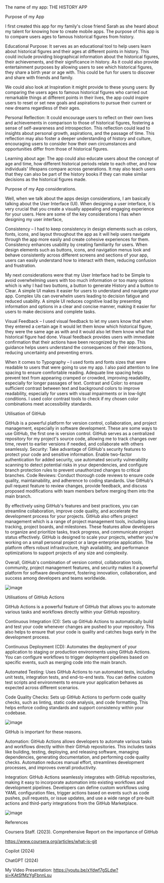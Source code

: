 The name of my app: THE HISTORY APP

Purpose of my App 

 I first created this app for my family's close friend Sarah as she heard about my talent for knowing how to create mobile apps. The purpose of this app is to compare users ages to famous historical figures from history.  

Educational Purpose: It serves as an educational tool to help users learn about historical figures and their ages at different points in history. This could include providing biographical information about the historical figures, their achievements, and their significance in history. As it could also provide entertainment purposes by allowing users to see which historical figures, they share a birth year or age with. This could be fun for users to discover and share with friends and family.  

 We could also look at Inspiration it might provide to these young users: By comparing the users ages to famous historical figures who carried out remarkable things at different points in their lives, the app could inspire users to reset or set new goals and aspirations to pursue their current or new dreams regardless of their ages. 

 Personal Reflection: It could encourage users to reflect on their own lives and achievements in comparison to those of historical figures, fostering a sense of self-awareness and introspection. This reflection could lead to insights about personal growth, aspirations, and the passage of time. This reflection may also foster a deeper understanding of history and culture, encouraging users to consider how their own circumstances and opportunities differ from those of historical figures. 

 Learning about age: The app could also educate users about the concept of age and time, how different historical periods relate to each other, and how individuals' lifespans compare across generations. It may also teach users that they can also be part of the history books if they can make similar decisions as the historical figures made.  

 Purpose of my App considerations.  

Well, when we talk about the apps design considerations, I am basically talking about the User Interface (UI). When designing a user interface, it is very crucial that you create a visually appealing and engaging experience for your users. Here are some of the key considerations I has when designing my user interface,  

Consistency – I had to keep consistency in design elements such as colors, fonts, icons, and layout throughout the app as it will help users navigate through the app more easily and create cohesive experiences for them. Consistency enhances usability by creating familiarity for users. When design elements such as buttons, icons, and navigation menus look and behave consistently across different screens and sections of your app, users can easily understand how to interact with them, reducing confusion and frustration. 

 My next considerations were that my User Interface had to be Simple to avoid overwhelming users with too much information or too many options which is why I had two buttons, a button to generate History and a button to Clear. A simple UI makes it easier for users to understand and navigate your app. Complex UIs can overwhelm users leading to decision fatigue and reduced usability. A simple UI reduces cognitive load by presenting information and options in a clear and concise manner, making it easier for users to make decisions and complete tasks. 

Visual Feedback – I used visual feedback to let my users know that when they entered a certain age it would let them know which historical figure, they were the same age as with and it would also let them know what that historical figure had done. Visual feedback provides users with immediate confirmation that their actions have been recognized by the app. This guidance helps users understand the consequences of their interactions, reducing uncertainty and preventing errors.  

 When it comes to Typography – I used fonts and fonts sizes that were readable to users that were going to use my app. I also paid attention to line spacing to ensure comfortable reading. Adequate line spacing helps prevent text from appearing cramped or crowded, improving readability, especially for longer passages of text. Contrast and Color: to ensure sufficient contrast between text and background colors to improve readability, especially for users with visual impairments or in low-light conditions. I used color contrast tools to check if my chosen color combinations meet accessibility standards.    

 Utilisation of GitHub  

GitHub is a powerful platform for version control, collaboration, and project management, especially in software development. These are some ways to use GitHub, the first one is version control. GitHub serves as a centralized repository for my project's source code, allowing me to track changes over time, revert to earlier versions if needed, and collaborate with others seamlessly. Security: Take advantage of GitHub's security features to protect your code and sensitive information. Enable two-factor authentication for added security, use automated security vulnerability scanning to detect potential risks in your dependencies, and configure branch protection rules to prevent unauthorized changes to critical branches. Code Reviews: Conduct thorough code reviews to ensure code quality, maintainability, and adherence to coding standards. Use GitHub's pull request feature to review changes, provide feedback, and discuss proposed modifications with team members before merging them into the main branch. 

By effectively using GitHub's features and best practices, you can streamline collaboration, improve code quality, and accelerate the development process for your projects. GitHub also offers project management which is a range of project management tools, including issue tracking, project boards, and milestones. These features allow developers to organize and prioritize tasks, track progress, and communicate project status effectively. GitHub is designed to scale your projects, whether you're working on a small personal project or a large enterprise application. The platform offers robust infrastructure, high availability, and performance optimizations to support projects of any size and complexity. 

Overall, GitHub's combination of version control, collaboration tools, community, project management features, and security makes it a powerful platform for software development, fostering innovation, collaboration, and success among developers and teams worldwide.  

 ![image](https://github.com/BandileThwala/BandileThwala-Assignment1/assets/163407344/bef9c83c-eac8-42b2-bbb5-38f7b2e3ae4e)

Utilisations of GitHub Actions  

 GitHub Actions is a powerful feature of GitHub that allows you to automate various tasks and workflows directly within your GitHub repository.  

Continuous Integration (CI): Sets up GitHub Actions to automatically build and test your code whenever changes are pushed to your repository. This also helps to ensure that your code is quality and catches bugs early in the development process. 

Continuous Deployment (CD): Automates the deployment of your application to staging or production environments using GitHub Actions. You can configure workflows to trigger deployment pipelines based on specific events, such as merging code into the main branch. 

Automated Testing: Uses GitHub Actions to run automated tests, including unit tests, integration tests, and end-to-end tests. You can define custom test scripts and environments to ensure your application behaves as expected across different scenarios. 

Code Quality Checks: Sets up GitHub Actions to perform code quality checks, such as linting, static code analysis, and code formatting. This helps enforce coding standards and support consistency within your codebase.  

 ![image](https://github.com/BandileThwala/BandileThwala-Assignment1/assets/163407344/b7fa5c52-3a48-483e-9e2b-579b715c4fa2)

GitHub is important for these reasons. 

Automation: GitHub Actions allows developers to automate various tasks and workflows directly within their GitHub repositories. This includes tasks like building, testing, deploying, and releasing software, managing dependencies, generating documentation, and performing code quality checks. Automation reduces manual effort, streamlines development processes, and improves overall productivity. 

Integration: GitHub Actions seamlessly integrates with GitHub repositories, making it easy to incorporate automation into existing workflows and development pipelines. Developers can define custom workflows using YAML configuration files, trigger actions based on events such as code pushes, pull requests, or issue updates, and use a wide range of pre-built actions and third-party integrations from the GitHub Marketplace. 

 ![image](https://github.com/BandileThwala/BandileThwala-Assignment1/assets/163407344/a472b0bc-30c0-416b-a79b-53be40906ecd)

 References 

Coursera Staff. (2023). Comprehensive Report on the importance of GitHub 

https://www.coursera.org/articles/what-is-git  

Copilot (2024)  

ChatGPT (2024)  

My Video Presentation: https://youtu.be/xYdwf7gSLdw?si=KAtSfMzYgFbnnLsu 
 
